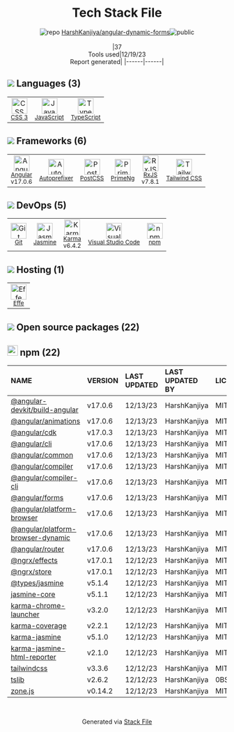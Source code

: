 <!--
&lt;--- Readme.md Snippet without images Start ---&gt;
## Tech Stack
HarshKanjiya/angular-dynamic-forms is built on the following main stack:

- [Jasmine](http://jasmine.github.io/) – Javascript Testing Framework
- [JavaScript](https://developer.mozilla.org/en-US/docs/Web/JavaScript) – Languages
- [Karma](http://karma-runner.github.io/) – Browser Testing
- [TypeScript](http://www.typescriptlang.org) – Languages
- [RxJS](http://reactivex.io/rxjs/) – Concurrency Frameworks
- [Autoprefixer](https://github.com/postcss/autoprefixer) – CSS Pre-processors / Extensions
- [PostCSS](https://github.com/postcss/postcss) – CSS Pre-processors / Extensions
- [Angular](https://angular.io) – Javascript MVC Frameworks
- [Visual Studio Code](https://code.visualstudio.com/) – Text Editor
- [Effe](http://redbeardlab.github.io/2016/03/05/effe.html) – Serverless / Task Processing
- [PrimeNg](https://www.primefaces.org/primeng/#/) – MVC Tools
- [Tailwind CSS](https://tailwindcss.com) – Front-End Frameworks

Full tech stack [here](/techstack.md)

&lt;--- Readme.md Snippet without images End ---&gt;

&lt;--- Readme.md Snippet with images Start ---&gt;
## Tech Stack
HarshKanjiya/angular-dynamic-forms is built on the following main stack:

- <img width='25' height='25' src='https://img.stackshare.io/service/831/7c0b595409af531b9cdeb07f8c513e8b.png' alt='Jasmine'/> [Jasmine](http://jasmine.github.io/) – Javascript Testing Framework
- <img width='25' height='25' src='https://img.stackshare.io/service/1209/javascript.jpeg' alt='JavaScript'/> [JavaScript](https://developer.mozilla.org/en-US/docs/Web/JavaScript) – Languages
- <img width='25' height='25' src='https://img.stackshare.io/service/1420/TidYGd6a.png' alt='Karma'/> [Karma](http://karma-runner.github.io/) – Browser Testing
- <img width='25' height='25' src='https://img.stackshare.io/service/1612/bynNY5dJ.jpg' alt='TypeScript'/> [TypeScript](http://www.typescriptlang.org) – Languages
- <img width='25' height='25' src='https://img.stackshare.io/service/1796/984368.png' alt='RxJS'/> [RxJS](http://reactivex.io/rxjs/) – Concurrency Frameworks
- <img width='25' height='25' src='https://img.stackshare.io/service/2202/72d087642cfce6fef6f2dabec5bf49e8_400x400.png' alt='Autoprefixer'/> [Autoprefixer](https://github.com/postcss/autoprefixer) – CSS Pre-processors / Extensions
- <img width='25' height='25' src='https://img.stackshare.io/service/3339/rlFcjEdI.png' alt='PostCSS'/> [PostCSS](https://github.com/postcss/postcss) – CSS Pre-processors / Extensions
- <img width='25' height='25' src='https://img.stackshare.io/service/3745/cb8U-gL6_400x400.jpg' alt='Angular'/> [Angular](https://angular.io) – Javascript MVC Frameworks
- <img width='25' height='25' src='https://img.stackshare.io/service/4202/Visual_Studio_Code_logo.png' alt='Visual Studio Code'/> [Visual Studio Code](https://code.visualstudio.com/) – Text Editor
- <img width='25' height='25' src='https://img.stackshare.io/no-img-open-source.png' alt='Effe'/> [Effe](http://redbeardlab.github.io/2016/03/05/effe.html) – Serverless / Task Processing
- <img width='25' height='25' src='https://img.stackshare.io/service/6878/25-uf-bj_400x400.jpg' alt='PrimeNg'/> [PrimeNg](https://www.primefaces.org/primeng/#/) – MVC Tools
- <img width='25' height='25' src='https://img.stackshare.io/service/8158/default_660b7c41c3ba489cb581eec89c04655404258c19.png' alt='Tailwind CSS'/> [Tailwind CSS](https://tailwindcss.com) – Front-End Frameworks

Full tech stack [here](/techstack.md)

&lt;--- Readme.md Snippet with images End ---&gt;
-->
<div align="center">

# Tech Stack File
![](https://img.stackshare.io/repo.svg "repo") [HarshKanjiya/angular-dynamic-forms](https://github.com/HarshKanjiya/angular-dynamic-forms)![](https://img.stackshare.io/public_badge.svg "public")
<br/><br/>
|37<br/>Tools used|12/19/23 <br/>Report generated|
|------|------|
</div>

## <img src='https://img.stackshare.io/languages.svg'/> Languages (3)
<table><tr>
  <td align='center'>
  <img width='36' height='36' src='https://img.stackshare.io/service/6727/css.png' alt='CSS 3'>
  <br>
  <sub><a href="https://developer.mozilla.org/en-US/docs/Web/CSS/CSS3">CSS 3</a></sub>
  <br>
  <sub></sub>
</td>

<td align='center'>
  <img width='36' height='36' src='https://img.stackshare.io/service/1209/javascript.jpeg' alt='JavaScript'>
  <br>
  <sub><a href="https://developer.mozilla.org/en-US/docs/Web/JavaScript">JavaScript</a></sub>
  <br>
  <sub></sub>
</td>

<td align='center'>
  <img width='36' height='36' src='https://img.stackshare.io/service/1612/bynNY5dJ.jpg' alt='TypeScript'>
  <br>
  <sub><a href="http://www.typescriptlang.org">TypeScript</a></sub>
  <br>
  <sub></sub>
</td>

</tr>
</table>

## <img src='https://img.stackshare.io/frameworks.svg'/> Frameworks (6)
<table><tr>
  <td align='center'>
  <img width='36' height='36' src='https://img.stackshare.io/service/3745/cb8U-gL6_400x400.jpg' alt='Angular'>
  <br>
  <sub><a href="https://angular.io">Angular</a></sub>
  <br>
  <sub>v17.0.6</sub>
</td>

<td align='center'>
  <img width='36' height='36' src='https://img.stackshare.io/service/2202/72d087642cfce6fef6f2dabec5bf49e8_400x400.png' alt='Autoprefixer'>
  <br>
  <sub><a href="https://github.com/postcss/autoprefixer">Autoprefixer</a></sub>
  <br>
  <sub></sub>
</td>

<td align='center'>
  <img width='36' height='36' src='https://img.stackshare.io/service/3339/rlFcjEdI.png' alt='PostCSS'>
  <br>
  <sub><a href="https://github.com/postcss/postcss">PostCSS</a></sub>
  <br>
  <sub></sub>
</td>

<td align='center'>
  <img width='36' height='36' src='https://img.stackshare.io/service/6878/25-uf-bj_400x400.jpg' alt='PrimeNg'>
  <br>
  <sub><a href="https://www.primefaces.org/primeng/#/">PrimeNg</a></sub>
  <br>
  <sub></sub>
</td>

<td align='center'>
  <img width='36' height='36' src='https://img.stackshare.io/service/1796/984368.png' alt='RxJS'>
  <br>
  <sub><a href="http://reactivex.io/rxjs/">RxJS</a></sub>
  <br>
  <sub>v7.8.1</sub>
</td>

<td align='center'>
  <img width='36' height='36' src='https://img.stackshare.io/service/8158/default_660b7c41c3ba489cb581eec89c04655404258c19.png' alt='Tailwind CSS'>
  <br>
  <sub><a href="https://tailwindcss.com">Tailwind CSS</a></sub>
  <br>
  <sub></sub>
</td>

</tr>
</table>

## <img src='https://img.stackshare.io/devops.svg'/> DevOps (5)
<table><tr>
  <td align='center'>
  <img width='36' height='36' src='https://img.stackshare.io/service/1046/git.png' alt='Git'>
  <br>
  <sub><a href="http://git-scm.com/">Git</a></sub>
  <br>
  <sub></sub>
</td>

<td align='center'>
  <img width='36' height='36' src='https://img.stackshare.io/service/831/7c0b595409af531b9cdeb07f8c513e8b.png' alt='Jasmine'>
  <br>
  <sub><a href="http://jasmine.github.io/">Jasmine</a></sub>
  <br>
  <sub></sub>
</td>

<td align='center'>
  <img width='36' height='36' src='https://img.stackshare.io/service/1420/TidYGd6a.png' alt='Karma'>
  <br>
  <sub><a href="http://karma-runner.github.io/">Karma</a></sub>
  <br>
  <sub>v6.4.2</sub>
</td>

<td align='center'>
  <img width='36' height='36' src='https://img.stackshare.io/service/4202/Visual_Studio_Code_logo.png' alt='Visual Studio Code'>
  <br>
  <sub><a href="https://code.visualstudio.com/">Visual Studio Code</a></sub>
  <br>
  <sub></sub>
</td>

<td align='center'>
  <img width='36' height='36' src='https://img.stackshare.io/service/1120/lejvzrnlpb308aftn31u.png' alt='npm'>
  <br>
  <sub><a href="https://www.npmjs.com/">npm</a></sub>
  <br>
  <sub></sub>
</td>

</tr>
</table>

## <img src='https://img.stackshare.io/hosting.svg'/> Hosting (1)
<table><tr>
  <td align='center'>
  <img width='36' height='36' src='https://img.stackshare.io/no-img-open-source.png' alt='Effe'>
  <br>
  <sub><a href="http://redbeardlab.github.io/2016/03/05/effe.html">Effe</a></sub>
  <br>
  <sub></sub>
</td>

</tr>
</table>


## <img src='https://img.stackshare.io/group.svg' /> Open source packages (22)</h2>

## <img width='24' height='24' src='https://img.stackshare.io/service/1120/lejvzrnlpb308aftn31u.png'/> npm (22)

|NAME|VERSION|LAST UPDATED|LAST UPDATED BY|LICENSE|VULNERABILITIES|
|:------|:------|:------|:------|:------|:------|
|[@angular-devkit/build-angular](https://www.npmjs.com/@angular-devkit/build-angular)|v17.0.6|12/13/23|HarshKanjiya |MIT|N/A|
|[@angular/animations](https://www.npmjs.com/@angular/animations)|v17.0.6|12/13/23|HarshKanjiya |MIT|N/A|
|[@angular/cdk](https://www.npmjs.com/@angular/cdk)|v17.0.3|12/13/23|HarshKanjiya |MIT|N/A|
|[@angular/cli](https://www.npmjs.com/@angular/cli)|v17.0.6|12/13/23|HarshKanjiya |MIT|N/A|
|[@angular/common](https://www.npmjs.com/@angular/common)|v17.0.6|12/13/23|HarshKanjiya |MIT|N/A|
|[@angular/compiler](https://www.npmjs.com/@angular/compiler)|v17.0.6|12/13/23|HarshKanjiya |MIT|N/A|
|[@angular/compiler-cli](https://www.npmjs.com/@angular/compiler-cli)|v17.0.6|12/13/23|HarshKanjiya |MIT|N/A|
|[@angular/forms](https://www.npmjs.com/@angular/forms)|v17.0.6|12/13/23|HarshKanjiya |MIT|N/A|
|[@angular/platform-browser](https://www.npmjs.com/@angular/platform-browser)|v17.0.6|12/13/23|HarshKanjiya |MIT|N/A|
|[@angular/platform-browser-dynamic](https://www.npmjs.com/@angular/platform-browser-dynamic)|v17.0.6|12/13/23|HarshKanjiya |MIT|N/A|
|[@angular/router](https://www.npmjs.com/@angular/router)|v17.0.6|12/13/23|HarshKanjiya |MIT|N/A|
|[@ngrx/effects](https://www.npmjs.com/@ngrx/effects)|v17.0.1|12/12/23|HarshKanjiya |MIT|N/A|
|[@ngrx/store](https://www.npmjs.com/@ngrx/store)|v17.0.1|12/12/23|HarshKanjiya |MIT|N/A|
|[@types/jasmine](https://www.npmjs.com/@types/jasmine)|v5.1.4|12/12/23|HarshKanjiya |MIT|N/A|
|[jasmine-core](https://www.npmjs.com/jasmine-core)|v5.1.1|12/12/23|HarshKanjiya |MIT|N/A|
|[karma-chrome-launcher](https://www.npmjs.com/karma-chrome-launcher)|v3.2.0|12/12/23|HarshKanjiya |MIT|N/A|
|[karma-coverage](https://www.npmjs.com/karma-coverage)|v2.2.1|12/12/23|HarshKanjiya |MIT|N/A|
|[karma-jasmine](https://www.npmjs.com/karma-jasmine)|v5.1.0|12/12/23|HarshKanjiya |MIT|N/A|
|[karma-jasmine-html-reporter](https://www.npmjs.com/karma-jasmine-html-reporter)|v2.1.0|12/12/23|HarshKanjiya |MIT|N/A|
|[tailwindcss](https://www.npmjs.com/tailwindcss)|v3.3.6|12/12/23|HarshKanjiya |MIT|N/A|
|[tslib](https://www.npmjs.com/tslib)|v2.6.2|12/12/23|HarshKanjiya |0BSD|N/A|
|[zone.js](https://www.npmjs.com/zone.js)|v0.14.2|12/12/23|HarshKanjiya |MIT|N/A|

<br/>
<div align='center'>

Generated via [Stack File](https://github.com/marketplace/stack-file)
